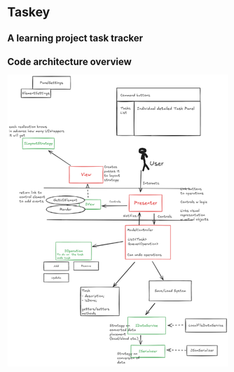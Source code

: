 # Taskey
## A learning project task tracker

## Code architecture overview
![Screenshot](Taskey%20code%20overview.png)
